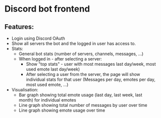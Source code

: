 # Discord bot frontend

## Features:

- Login using Discord OAuth
- Show all servers the bot and the logged in user has access to. 
- Stats:
  - General bot stats (number of servers, channels, messages, ...)
  - When logged in - after selecting a server:
    - Show "top stats" - user with most messages last day/week, most used emote last day/week)
    - After selecting a user from the server, the page will show individual stats for that user (Messages per day, emotes per day, most used emote, ...)
- Visualisation:
  - Bar graph showing total emote usage (last day, last week, last month) for individual emotes
  - Line graph showing total number of messages by user over time
  - Line graph showing emote usage over time

